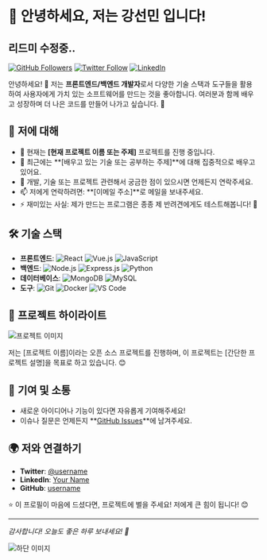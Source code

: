 # 🌟 안녕하세요, 저는 강선민 입니다!
## 리드미 수정중..

[![GitHub Followers](https://img.shields.io/github/followers/username?style=social)](https://github.com/username) [![Twitter Follow](https://img.shields.io/twitter/follow/username?style=social)](https://twitter.com/username) [![LinkedIn](https://img.shields.io/badge/LinkedIn-Connect-blue?logo=linkedin)](https://www.linkedin.com/in/yourprofile)

안녕하세요! 👋 저는 **프론트엔드/백엔드 개발자**로서 다양한 기술 스택과 도구들을 활용하여 사용자에게 가치 있는 소프트웨어를 만드는 것을 좋아합니다. 여러분과 함께 배우고 성장하며 더 나은 코드를 만들어 나가고 싶습니다. 🌱

## 🚀 저에 대해
- 🔭 현재는 **[현재 프로젝트 이름 또는 주제]** 프로젝트를 진행 중입니다.
- 🌱 최근에는 **[배우고 있는 기술 또는 공부하는 주제]**에 대해 집중적으로 배우고 있어요.
- 💬 개발, 기술 또는 프로젝트 관련해서 궁금한 점이 있으시면 언제든지 연락주세요.
- 📫 저에게 연락하려면: **[이메일 주소]**로 메일을 보내주세요.
- ⚡ 재미있는 사실: 제가 만드는 프로그램은 종종 제 반려견에게도 테스트해봅니다! 🐶

## 🛠 기술 스택
- **프론트엔드**: ![React](https://img.shields.io/badge/-React-61DAFB?logo=react&logoColor=white) ![Vue.js](https://img.shields.io/badge/-Vue.js-4FC08D?logo=vue.js&logoColor=white) ![JavaScript](https://img.shields.io/badge/-JavaScript-F7DF1E?logo=javascript&logoColor=black)
- **백엔드**: ![Node.js](https://img.shields.io/badge/-Node.js-339933?logo=node.js&logoColor=white) ![Express.js](https://img.shields.io/badge/-Express.js-000000?logo=express&logoColor=white) ![Python](https://img.shields.io/badge/-Python-3776AB?logo=python&logoColor=white)
- **데이터베이스**: ![MongoDB](https://img.shields.io/badge/-MongoDB-47A248?logo=mongodb&logoColor=white) ![MySQL](https://img.shields.io/badge/-MySQL-4479A1?logo=mysql&logoColor=white)
- **도구**: ![Git](https://img.shields.io/badge/-Git-F05032?logo=git&logoColor=white) ![Docker](https://img.shields.io/badge/-Docker-2496ED?logo=docker&logoColor=white) ![VS Code](https://img.shields.io/badge/-VS%20Code-007ACC?logo=visual-studio-code&logoColor=white)

## 📸 프로젝트 하이라이트

![프로젝트 이미지](https://via.placeholder.com/800x400?text=Project+Screenshot+Placeholder)

저는 [프로젝트 이름]이라는 오픈 소스 프로젝트를 진행하며, 이 프로젝트는 [간단한 프로젝트 설명]을 목표로 하고 있습니다. 😊

## 🤝 기여 및 소통
- 새로운 아이디어나 기능이 있다면 자유롭게 기여해주세요!
- 이슈나 질문은 언제든지 **[GitHub Issues](https://github.com/username/projectname/issues)**에 남겨주세요.

## 🌍 저와 연결하기
- **Twitter**: [@username](https://twitter.com/username)
- **LinkedIn**: [Your Name](https://www.linkedin.com/in/yourprofile)
- **GitHub**: [username](https://github.com/username)

⭐️ 이 프로필이 마음에 드셨다면, 프로젝트에 별을 주세요! 저에게 큰 힘이 됩니다! 😊

---

_감사합니다! 오늘도 좋은 하루 보내세요! 🌟_

![하단 이미지](https://via.placeholder.com/1200x300?text=Thank+You+for+visiting!)

